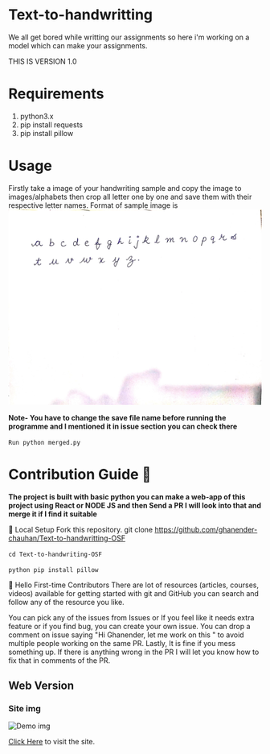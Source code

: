 # Text-to-handwritting

We all get bored while writting our assignments so here i'm working on a model which can make your assignments.

THIS IS VERSION 1.0 

# Requirements
1. python3.x
2. pip install requests
3. pip install pillow

# Usage

Firstly take a image of your handwriting sample and copy the image to images/alphabets then crop all letter one by one and save them with their respective letter names.
Format of sample image is 
![](images/Alphabet/Alphabet.jpeg)

**Note- You have to change the save file name before running the programme and I mentioned it in issue section you can check there**

`Run python merged.py` 



# Contribution Guide 🌻

**The project is built with basic python you can make a web-app of this project using React or NODE JS and then Send a PR I will look into that and merge it if I find it suitable**

🐨 Local Setup
Fork this repository.
git clone https://github.com/ghanender-chauhan/Text-to-handwritting-OSF

`cd Text-to-handwriting-OSF`

`python pip install pillow`

🤗 Hello First-time Contributors
There are lot of resources (articles, courses, videos) available for getting started with git and GitHub you can search and follow any of the resource you like.

You can pick any of the issues from Issues or If you feel like it needs extra feature or if you find bug, you can create your own issue.
You can drop a comment on issue saying "Hi Ghanender, let me work on this " to avoid multiple people working on the same PR.
Lastly, It is fine if you mess something up. If there is anything wrong in the PR I will let you know how to fix that in comments of the PR.




## Web Version

### Site img
![Demo img](https://github.com/av1shek/Text-to-handwritting-OSF/blob/main/web%20version/demo.png)

[Click Here](http://av1shek2.pythonanywhere.com/home/) to visit the site.
